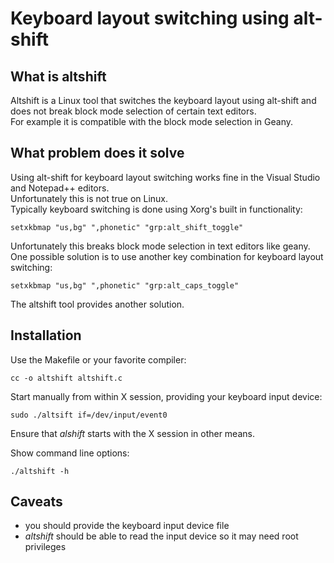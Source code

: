 # Keyboard layout switching using alt-shift
## What is altshift
Altshift is a Linux tool that switches the keyboard layout using alt-shift and does not break block mode selection of certain text editors.  
For example it is compatible with the block mode selection in Geany.
## What problem does it solve
Using alt-shift for keyboard layout switching works fine in the Visual Studio and Notepad++ editors.  
Unfortunately this is not true on Linux.  
Typically keyboard switching is done using Xorg's built in functionality:
```
setxkbmap "us,bg" ",phonetic" "grp:alt_shift_toggle"
```
Unfortunately this breaks block mode selection in text editors like geany.  
One possible solution is to use another key combination for keyboard layout switching:
```
setxkbmap "us,bg" ",phonetic" "grp:alt_caps_toggle"
```
The altshift tool provides another solution.
## Installation
Use the Makefile or your favorite compiler:
```
cc -o altshift altshift.c
```
Start manually from within X session, providing your keyboard input device:
```
sudo ./altsift if=/dev/input/event0
```
Ensure that _alshift_ starts with the X session in other means.  
  
Show command line options:
```
./altshift -h
```
## Caveats
- you should provide the keyboard input device file
- _altshift_ should be able to read the input device so it may need root privileges

